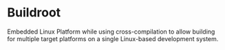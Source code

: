 # Buildroot
Embedded Linux Platform while using cross-compilation to allow building for multiple target platforms on a single Linux-based development system.

